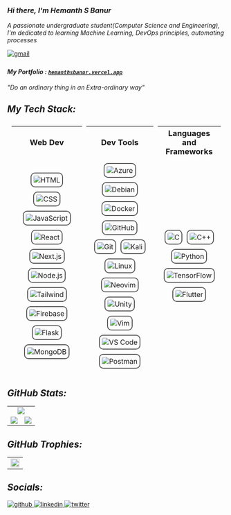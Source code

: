 ### *Hi there, I'm Hemanth S Banur*
*A passionate undergraduate student(Computer Science and Engineering), <br>I'm dedicated to learning Machine Learning, DevOps principles, automating processes*<br>

 <a href="mailto:arjunbanur27@gmail.com">
     <img src=https://img.shields.io/badge/gmail-%232E3440.svg?&style=for-the-badge&logo=gmail&logoColor=white alt=gmail style="margin-bottom: 5px;"/>
 </a>

#### *My Portfolio :* [*`hemanthsbanur.vercel.app`*](https://hemanthsbanur.vercel.app)

*"Do an ordinary thing in an Extra-ordinary way"*



## *My Tech Stack:*
<table style="border-collapse: separate; border-spacing: 10px; width: 100%;">
  <tr>
    <th style="text-align: center; font-size: 18px;">Web Dev</th>
    <th style="text-align: center; font-size: 18px;">Dev Tools</th>
    <th style="text-align: center; font-size: 18px;">Languages and Frameworks</th>
  </tr>
  <tr>
    <td>
      <div style="display: flex; flex-wrap: wrap; justify-content: center; gap: 10px;">
        <img src="https://skillicons.dev/icons?i=html" alt="HTML" style="border: 2px solid #555; border-radius: 10px; padding: 5px;">
        <img src="https://skillicons.dev/icons?i=css" alt="CSS" style="border: 2px solid #555; border-radius: 10px; padding: 5px;">
        <img src="https://skillicons.dev/icons?i=js" alt="JavaScript" style="border: 2px solid #555; border-radius: 10px; padding: 5px;">
        <img src="https://skillicons.dev/icons?i=react" alt="React" style="border: 2px solid #555; border-radius: 10px; padding: 5px;">
        <img src="https://skillicons.dev/icons?i=nextjs" alt="Next.js" style="border: 2px solid #555; border-radius: 10px; padding: 5px;">
        <img src="https://skillicons.dev/icons?i=nodejs" alt="Node.js" style="border: 2px solid #555; border-radius: 10px; padding: 5px;">
        <img src="https://skillicons.dev/icons?i=tailwind" alt="Tailwind" style="border: 2px solid #555; border-radius: 10px; padding: 5px;">
        <img src="https://skillicons.dev/icons?i=firebase" alt="Firebase" style="border: 2px solid #555; border-radius: 10px; padding: 5px;">
        <img src="https://skillicons.dev/icons?i=flask" alt="Flask" style="border: 2px solid #555; border-radius: 10px; padding: 5px;">
        <img src="https://skillicons.dev/icons?i=mongodb" alt="MongoDB" style="border: 2px solid #555; border-radius: 10px; padding: 5px;">
      </div>
    </td>
    <td>
      <div style="display: flex; flex-wrap: wrap; justify-content: center; gap: 10px;">
        <img src="https://skillicons.dev/icons?i=azure" alt="Azure" style="border: 2px solid #555; border-radius: 10px; padding: 5px;">
        <img src="https://skillicons.dev/icons?i=debian" alt="Debian" style="border: 2px solid #555; border-radius: 10px; padding: 5px;">
        <img src="https://skillicons.dev/icons?i=docker" alt="Docker" style="border: 2px solid #555; border-radius: 10px; padding: 5px;">
        <img src="https://skillicons.dev/icons?i=github" alt="GitHub" style="border: 2px solid #555; border-radius: 10px; padding: 5px;">
        <img src="https://skillicons.dev/icons?i=git" alt="Git" style="border: 2px solid #555; border-radius: 10px; padding: 5px;">
        <img src="https://skillicons.dev/icons?i=kali" alt="Kali" style="border: 2px solid #555; border-radius: 10px; padding: 5px;">
        <img src="https://skillicons.dev/icons?i=linux" alt="Linux" style="border: 2px solid #555; border-radius: 10px; padding: 5px;">
        <img src="https://skillicons.dev/icons?i=neovim" alt="Neovim" style="border: 2px solid #555; border-radius: 10px; padding: 5px;">
        <img src="https://skillicons.dev/icons?i=unity" alt="Unity" style="border: 2px solid #555; border-radius: 10px; padding: 5px;">
        <img src="https://skillicons.dev/icons?i=vim" alt="Vim" style="border: 2px solid #555; border-radius: 10px; padding: 5px;">
        <img src="https://skillicons.dev/icons?i=vscode" alt="VS Code" style="border: 2px solid #555; border-radius: 10px; padding: 5px;">
        <img src="https://skillicons.dev/icons?i=postman" alt="Postman" style="border: 2px solid #555; border-radius: 10px; padding: 5px;">
      </div>
    </td>
    <td>
      <div style="display: flex; flex-wrap: wrap; justify-content: center; gap: 10px;">
        <img src="https://skillicons.dev/icons?i=c" alt="C" style="border: 2px solid #555; border-radius: 10px; padding: 5px;">
        <img src="https://skillicons.dev/icons?i=cpp" alt="C++" style="border: 2px solid #555; border-radius: 10px; padding: 5px;">
        <img src="https://skillicons.dev/icons?i=py" alt="Python" style="border: 2px solid #555; border-radius: 10px; padding: 5px;">
        <img src="https://skillicons.dev/icons?i=tensorflow" alt="TensorFlow" style="border: 2px solid #555; border-radius: 10px; padding: 5px;">
        <img src="https://skillicons.dev/icons?i=flutter" alt="Flutter" style="border: 2px solid #555; border-radius: 10px; padding: 5px;">
      </div>
    </td>
  </tr>
</table>

## *GitHub Stats:*
<table>
	<tr>
		<td align="center" colspan = "2"><a href = "https://hemanthsbanur.vercel.app"><img src="http://github-profile-summary-cards.vercel.app/api/cards/profile-details?username=arjuuuuunnnnn&theme=gotham"></a></td>
	</tr>
	<tr>
		<td><a href="https://hemanthsbanur.vercel.app"><img src="https://github-readme-streak-stats.herokuapp.com/?user=arjuuuuunnnnn&theme=gotham&hide_border=true"></a></td>
		<td><a href="https://hemanthsbanur.vercel.app"><img src="https://github-readme-stats.vercel.app/api?username=arjuuuuunnnnn&show_icons=true&locale=en&theme=gotham&hide_border=true"></a></td>
	</tr>
</table>

## *GitHub Trophies:*
<table>
<tr>
    <td colspan = "2"><a href="https://hemanthsbanur.vercel.app"><img width=100% src="https://github-profile-trophy.vercel.app/?username=arjuuuuunnnnn&hide_border=true&count_private=true&column=-1&theme=chalk&no-frame=true"></a></td>
</tr>
</table>

## *Socials:* 
<a href="https://github.com/arjuuuuunnnnn" target="_blank">
      <img src=https://img.shields.io/badge/github-%232E3440.svg?&style=for-the-badge&logo=github&logoColor=white alt=github style="margin-bottom: 5px;" />
</a>
<a href="https://linkedin.com/in/hemanth-s-banur-3aaa34284/" target="_blank">
      <img src=https://img.shields.io/badge/linkedin-%232E3440.svg?&style=for-the-badge&logo=linkedin&logoColor=white alt=linkedin style="margin-bottom: 5px;" />
</a>
<a href="https://twitter.com/ArjunBanur" target="_blank">
      <img src=https://img.shields.io/badge/twitter-%232E3440.svg?&style=for-the-badge&logo=twitter&logoColor=white alt=twitter style="margin-bottom: 5px;" />
</a>

<!-- ![](https://komarev.com/ghpvc/?username=arjuuuuunnnnn&style=for-the-badge) -->

